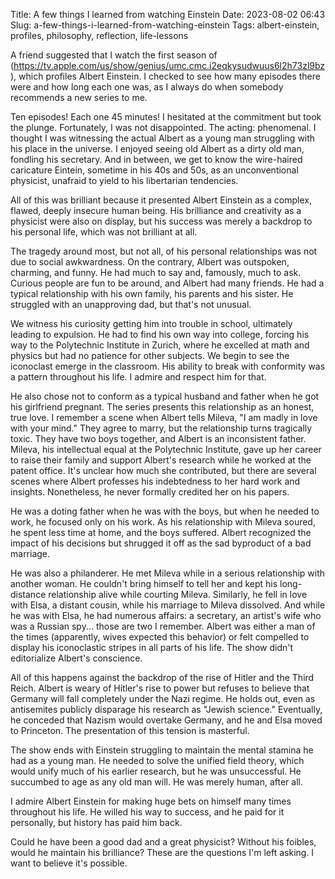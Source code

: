 Title: A few things I learned from watching Einstein
Date: 2023-08-02 06:43
Slug: a-few-things-i-learned-from-watching-einstein
Tags: albert-einstein, profiles, philosophy, reflection, life-lessons

A friend suggested that I watch the first season of (https://tv.apple.com/us/show/genius/umc.cmc.i2eqkysudwuus6l2h73zl9bz), which profiles Albert Einstein. I checked to see how many episodes there were and how long each one was, as I always do when somebody recommends a new series to me. 

Ten episodes! Each one 45 minutes! I hesitated at the commitment but took the plunge. Fortunately, I was not disappointed. The acting: phenomenal. I thought I was witnessing the actual Albert as a young man struggling with his place in the universe. I enjoyed seeing old Albert as a dirty old man, fondling his secretary. And in between, we get to know the wire-haired caricature Eintein, sometime in his 40s and 50s, as an unconventional physicist, unafraid to yield to his libertarian tendencies. 

All of this was brilliant because it presented Albert Einstein as a complex, flawed, deeply insecure human being. His brilliance and creativity as a physicist were also on display, but his success was merely a backdrop to his personal life, which was not brilliant at all.

The tragedy around most, but not all, of his personal relationships was not due to social awkwardness. On the contrary, Albert was outspoken, charming, and funny. He had much to say and, famously, much to ask. Curious people are fun to be around, and Albert had many friends. He had a typical relationship with his own family, his parents and his sister. He struggled with an unapproving dad, but that's not unusual.  

We witness his curiosity getting him into trouble in school, ultimately leading to expulsion. He had to find his own way into college, forcing his way to the Polytechnic Institute in Zurich, where he excelled at math and physics but had no patience for other subjects. We begin to see the iconoclast emerge in the classroom. His ability to break with conformity was a pattern throughout his life. I admire and respect him for that.

He also chose not to conform as a typical husband and father when he got his girlfriend pregnant. The series presents this relationship as an honest, true love. I remember a scene when Albert tells Mileva, "I am madly in love with your mind." They agree to marry, but the relationship turns tragically toxic. They have two boys together, and Albert is an inconsistent father. Mileva, his intellectual equal at the Polytechnic Institute, gave up her career to raise their family and support Albert's research while he worked at the patent office. It's unclear how much she contributed, but there are several scenes where Albert professes his indebtedness to her hard work and insights. Nonetheless, he never formally credited her on his papers. 

He was a doting father when he was with the boys, but when he needed to work, he focused only on his work. As his relationship with Mileva soured, he spent less time at home, and the boys suffered. Albert recognized the impact of his decisions but shrugged it off as the sad byproduct of a bad marriage.

He was also a philanderer. He met Mileva while in a serious relationship with another woman. He couldn't bring himself to tell her and kept his long-distance relationship alive while courting Mileva. Similarly, he fell in love with Elsa, a distant cousin, while his marriage to Mileva dissolved. And while he was with Elsa, he had numerous affairs: a secretary, an artist's wife who was a Russian spy... those are two I remember. Albert was either a man of the times (apparently, wives expected this behavior) or felt compelled to display his iconoclastic stripes in all parts of his life. The show didn't editorialize Albert's conscience. 

All of this happens against the backdrop of the rise of Hitler and the Third Reich. Albert is weary of Hitler's rise to power but refuses to believe that Germany will fall completely under the Nazi regime. He holds out, even as antisemites publicly disparage his research as "Jewish science." Eventually, he conceded that Nazism would overtake Germany, and he and Elsa moved to Princeton. The presentation of this tension is masterful. 

The show ends with Einstein struggling to maintain the mental stamina he had as a young man. He needed to solve the unified field theory, which would unify much of his earlier research, but he was unsuccessful. He succumbed to age as any old man will. He was merely human, after all. 

I admire Albert Einstein for making huge bets on himself many times throughout his life. He willed his way to success, and he paid for it personally, but history has paid him back. 

Could he have been a good dad and a great physicist? Without his foibles, would he maintain his brilliance? These are the questions I'm left asking. I want to believe it's possible.